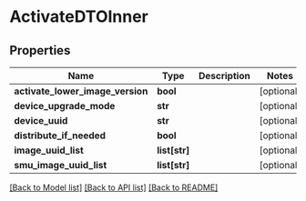 # ActivateDTOInner

## Properties
Name | Type | Description | Notes
------------ | ------------- | ------------- | -------------
**activate_lower_image_version** | **bool** |  | [optional] 
**device_upgrade_mode** | **str** |  | [optional] 
**device_uuid** | **str** |  | [optional] 
**distribute_if_needed** | **bool** |  | [optional] 
**image_uuid_list** | **list[str]** |  | [optional] 
**smu_image_uuid_list** | **list[str]** |  | [optional] 

[[Back to Model list]](../README.md#documentation-for-models) [[Back to API list]](../README.md#documentation-for-api-endpoints) [[Back to README]](../README.md)


